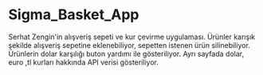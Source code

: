 # Sigma_Basket_App
 Serhat Zengin'in alışveriş sepeti ve kur çevirme uygulaması. 
 Ürünler karışık şekilde alışveriş sepetine eklenebiliyor, sepetten istenen ürün silinebiliyor.
 Ürünlerin dolar karşılığı buton yardımı ile gösteriliyor.
 Ayrı sayfada dolar, euro ,tl kurları hakkında API verisi gösteriliyor.
